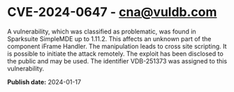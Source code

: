 # CVE-2024-0647 - cna@vuldb.com

A vulnerability, which was classified as problematic, was found in Sparksuite SimpleMDE up to 1.11.2. This affects an unknown part of the component iFrame Handler. The manipulation leads to cross site scripting. It is possible to initiate the attack remotely. The exploit has been disclosed to the public and may be used. The identifier VDB-251373 was assigned to this vulnerability.

**Publish date:** 2024-01-17
